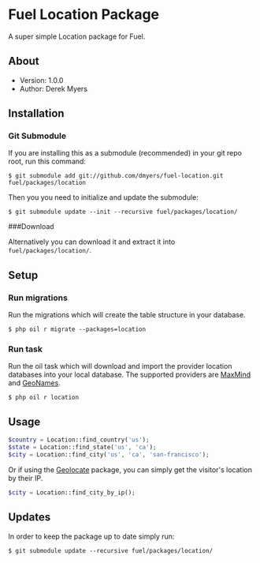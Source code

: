# Fuel Location Package

A super simple Location package for Fuel.

## About
* Version: 1.0.0
* Author: Derek Myers

## Installation

### Git Submodule

If you are installing this as a submodule (recommended) in your git repo root, run this command:

	$ git submodule add git://github.com/dmyers/fuel-location.git fuel/packages/location

Then you you need to initialize and update the submodule:

	$ git submodule update --init --recursive fuel/packages/location/

###Download

Alternatively you can download it and extract it into `fuel/packages/location/`.

## Setup

### Run migrations

Run the migrations which will create the table structure in your database.

	$ php oil r migrate --packages=location

### Run task

Run the oil task which will download and import the provider location databases into your local database. The supported providers are [MaxMind](http://maxmind.com) and [GeoNames](http://geonames.org).

	$ php oil r location

## Usage

```php
$country = Location::find_country('us');
$state = Location::find_state('us', 'ca');
$city = Location::find_city('us', 'ca', 'san-francisco');
```

Or if using the [Geolocate](https://github.com/wingdspur/fuel-geolocate) package, you can simply get the visitor's location by their IP.
```php
$city = Location::find_city_by_ip();
```

## Updates

In order to keep the package up to date simply run:

	$ git submodule update --recursive fuel/packages/location/
